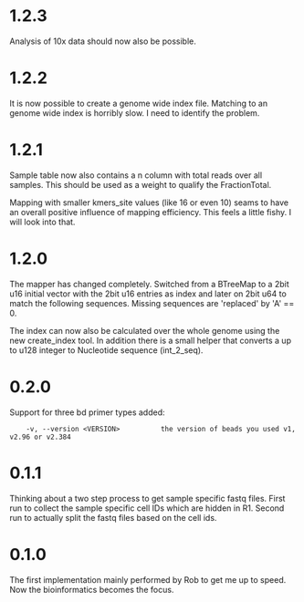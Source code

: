 # 1.2.3

Analysis of 10x data should now also be possible.


# 1.2.2

It is now possible to create a genome wide index file.
Matching to an genome wide index is horribly slow. I need to identify the problem.


# 1.2.1

Sample table now also contains a n column with total reads over all samples.
This should be used as a weight to qualify the FractionTotal.

Mapping with smaller kmers_site values (like 16 or even 10) seams to have an overall
positive influence of mapping efficiency. This feels a little fishy.
I will look into that.

# 1.2.0

The mapper has changed completely.
Switched from a BTreeMap to a 2bit u16 initial vector with the 2bit u16 entries as index and later on 2bit u64 to match the following sequences.
Missing sequences are 'replaced' by 'A' == 0.

The index can now also be calculated over the whole genome using the new create_index tool.
In addition there is a small helper that converts a up to u128 integer to Nucleotide sequence (int_2_seq).


# 0.2.0

Support for three bd primer types added:
```
    -v, --version <VERSION>          the version of beads you used v1, v2.96 or v2.384
```

# 0.1.1

Thinking about a two step process to get sample specific fastq files.
First run to collect the sample specific cell IDs which are hidden in R1.
Second run to actually split the fastq files based on the cell ids.

# 0.1.0

The first implementation mainly performed by Rob to get me up to speed.
Now the bioinformatics becomes the focus.
